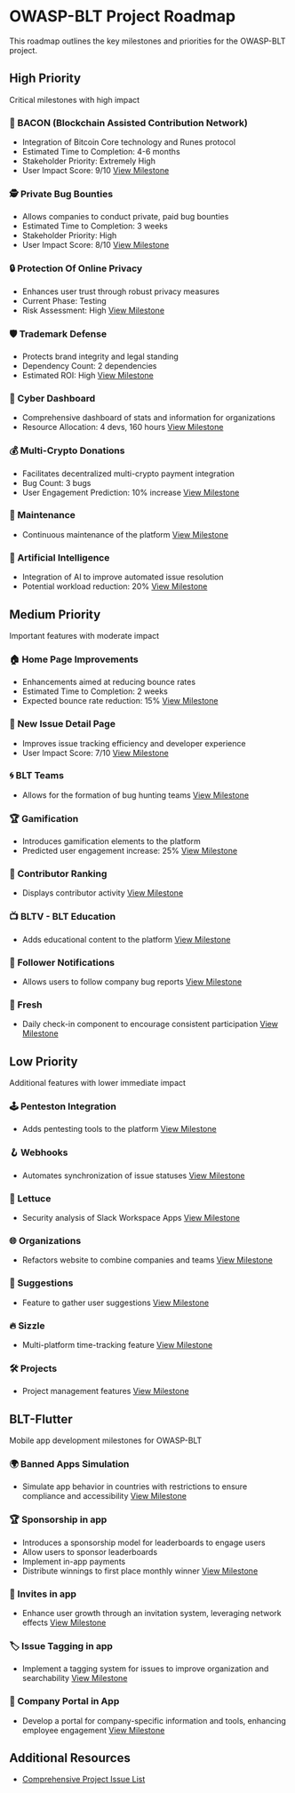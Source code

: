 # OWASP-BLT Project Roadmap

This roadmap outlines the key milestones and priorities for the OWASP-BLT project.

## High Priority

Critical milestones with high impact

### 🥓 BACON (Blockchain Assisted Contribution Network)
- Integration of Bitcoin Core technology and Runes protocol
- Estimated Time to Completion: 4-6 months
- Stakeholder Priority: Extremely High
- User Impact Score: 9/10
[View Milestone](https://github.com/OWASP-BLT/BLT/milestone/45)

### 🕵️ Private Bug Bounties
- Allows companies to conduct private, paid bug bounties
- Estimated Time to Completion: 3 weeks
- Stakeholder Priority: High
- User Impact Score: 8/10
[View Milestone](https://github.com/OWASP-BLT/BLT/milestone/22)

### 🔒 Protection Of Online Privacy
- Enhances user trust through robust privacy measures
- Current Phase: Testing
- Risk Assessment: High
[View Milestone](https://github.com/OWASP-BLT/BLT/milestone/24)

### 🛡️ Trademark Defense
- Protects brand integrity and legal standing
- Dependency Count: 2 dependencies
- Estimated ROI: High
[View Milestone](https://github.com/OWASP-BLT/BLT/milestone/23)

### 📡 Cyber Dashboard
- Comprehensive dashboard of stats and information for organizations
- Resource Allocation: 4 devs, 160 hours
[View Milestone](https://github.com/OWASP-BLT/BLT/milestone/17)

### 💰 Multi-Crypto Donations
- Facilitates decentralized multi-crypto payment integration
- Bug Count: 3 bugs
- User Engagement Prediction: 10% increase
[View Milestone](https://github.com/OWASP-BLT/BLT/milestone/31)

### 🔧 Maintenance
- Continuous maintenance of the platform
[View Milestone](https://github.com/OWASP-BLT/BLT/milestone/36)

### 🤖 Artificial Intelligence
- Integration of AI to improve automated issue resolution
- Potential workload reduction: 20%
[View Milestone](https://github.com/OWASP-BLT/BLT/milestone/41)

## Medium Priority

Important features with moderate impact

### 🏠 Home Page Improvements
- Enhancements aimed at reducing bounce rates
- Estimated Time to Completion: 2 weeks
- Expected bounce rate reduction: 15%
[View Milestone](https://github.com/OWASP-BLT/BLT/milestone/34)

### 🐞 New Issue Detail Page
- Improves issue tracking efficiency and developer experience
- User Impact Score: 7/10
[View Milestone](https://github.com/OWASP-BLT/BLT/milestone/32)

### 🌀 BLT Teams
- Allows for the formation of bug hunting teams
[View Milestone](http://blt.owasp.org/)

### 🏆 Gamification
- Introduces gamification elements to the platform
- Predicted user engagement increase: 25%
[View Milestone](https://github.com/OWASP-BLT/BLT/milestone/39)

### 👷 Contributor Ranking
- Displays contributor activity
[View Milestone](https://github.com/OWASP-BLT/BLT/milestone/27)

### 📺 BLTV - BLT Education
- Adds educational content to the platform
[View Milestone](https://github.com/OWASP-BLT/BLT/milestone/30)

### 🔔 Follower Notifications
- Allows users to follow company bug reports
[View Milestone](https://github.com/OWASP-BLT/BLT/milestone/21)

### 🥗 Fresh
- Daily check-in component to encourage consistent participation
[View Milestone](https://github.com/OWASP-BLT/BLT/milestone/38)

## Low Priority

Additional features with lower immediate impact

### 🕹️ Penteston Integration
- Adds pentesting tools to the platform
[View Milestone](https://github.com/OWASP-BLT/BLT/milestone/19)

### 🪝 Webhooks
- Automates synchronization of issue statuses
[View Milestone](https://github.com/OWASP-BLT/BLT/milestone/28)

### 🥬 Lettuce
- Security analysis of Slack Workspace Apps
[View Milestone](https://github.com/OWASP-BLT/BLT/milestone/33)

### 🌐 Organizations
- Refactors website to combine companies and teams
[View Milestone](https://github.com/OWASP-BLT/BLT/milestone/40)

### 🌟 Suggestions
- Feature to gather user suggestions
[View Milestone](https://github.com/OWASP-BLT/BLT/milestone/42)

### 🔥 Sizzle
- Multi-platform time-tracking feature
[View Milestone](https://github.com/OWASP-BLT/BLT/milestone/37)

### 🛠️ Projects
- Project management features
[View Milestone](https://github.com/OWASP-BLT/BLT/milestone/46)

## BLT-Flutter

Mobile app development milestones for OWASP-BLT

### 🌍 Banned Apps Simulation
- Simulate app behavior in countries with restrictions to ensure compliance and accessibility
[View Milestone](https://github.com/OWASP-BLT/BLT-Flutter/milestone/7)

### 🏆 Sponsorship in app
- Introduces a sponsorship model for leaderboards to engage users
- Allow users to sponsor leaderboards
- Implement in-app payments
- Distribute winnings to first place monthly winner
[View Milestone](https://github.com/OWASP-BLT/BLT-Flutter/milestone/3)

### 💌 Invites in app
- Enhance user growth through an invitation system, leveraging network effects
[View Milestone](https://github.com/OWASP-BLT/BLT-Flutter/milestone/4)

### 🏷️ Issue Tagging in app
- Implement a tagging system for issues to improve organization and searchability
[View Milestone](https://github.com/OWASP-BLT/BLT-Flutter/milestone/5)

### 🏢 Company Portal in App
- Develop a portal for company-specific information and tools, enhancing employee engagement
[View Milestone](https://github.com/OWASP-BLT/BLT-Flutter/milestone/6)

## Additional Resources
- [Comprehensive Project Issue List](https://github.com/orgs/OWASP-BLT/projects/2)

